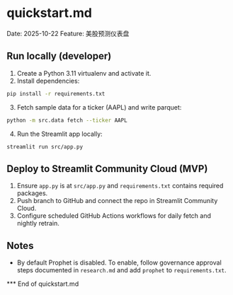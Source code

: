 # quickstart.md

Date: 2025-10-22
Feature: 美股预测仪表盘

## Run locally (developer)

1. Create a Python 3.11 virtualenv and activate it.
2. Install dependencies:

```bash
pip install -r requirements.txt
```

3. Fetch sample data for a ticker (AAPL) and write parquet:

```bash
python -m src.data fetch --ticker AAPL
```

4. Run the Streamlit app locally:

```bash
streamlit run src/app.py
```

## Deploy to Streamlit Community Cloud (MVP)

1. Ensure `app.py` is at `src/app.py` and `requirements.txt` contains required packages.
2. Push branch to GitHub and connect the repo in Streamlit Community Cloud.
3. Configure scheduled GitHub Actions workflows for daily fetch and nightly retrain.

## Notes

- By default Prophet is disabled. To enable, follow governance approval steps documented in `research.md` and add `prophet` to `requirements.txt`.

\*\*\* End of quickstart.md
